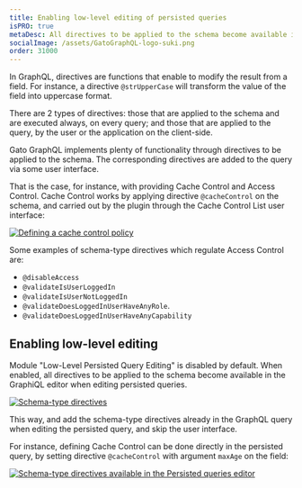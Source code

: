 ```yaml
---
title: Enabling low-level editing of persisted queries
isPRO: true
metaDesc: All directives to be applied to the schema become available in the GraphiQL editor when editing persisted queries.
socialImage: /assets/GatoGraphQL-logo-suki.png
order: 31000
---
```


In GraphQL, directives are functions that enable to modify the result from a field. For instance, a directive `@strUpperCase` will transform the value of the field into uppercase format.

There are 2 types of directives: those that are applied to the schema and are executed always, on every query; and those that are applied to the query, by the user or the application on the client-side.

Gato GraphQL implements plenty of functionality through directives to be applied to the schema. The corresponding directives are added to the query via some user interface.

That is the case, for instance, with providing Cache Control and Access Control. Cache Control works by applying directive `@cacheControl` on the schema, and carried out by the plugin through the Cache Control List user interface:

<a href="/assets/guides/upstream-pro/cache-control.gif" target="_blank">![Defining a cache control policy](/assets/guides/upstream-pro/cache-control.gif "Defining a cache control policy")</a>

Some examples of schema-type directives which regulate Access Control are:

- `@disableAccess`
- `@validateIsUserLoggedIn`
- `@validateIsUserNotLoggedIn`
- `@validateDoesLoggedInUserHaveAnyRole`.
- `@validateDoesLoggedInUserHaveAnyCapability`

## Enabling low-level editing

Module "Low-Level Persisted Query Editing" is disabled by default. When enabled, all directives to be applied to the schema become available in the GraphiQL editor when editing persisted queries.

<a href="/assets/guides/upstream-pro/schema-type-directives.gif" target="_blank">![Schema-type directives](/assets/guides/upstream-pro/schema-type-directives.gif "Schema-type directives")</a>

This way, and add the schema-type directives already in the GraphQL query when editing the persisted query, and skip the user interface.

For instance, defining Cache Control can be done directly in the persisted query, by setting directive `@cacheControl` with argument `maxAge` on the field:

<a href="/assets/guides/upstream-pro/low-level-persisted-query-editing.png" target="_blank">![Schema-type directives available in the Persisted queries editor](/assets/guides/upstream-pro/low-level-persisted-query-editing.png "Schema-type directives available in the Persisted queries editor")</a>
